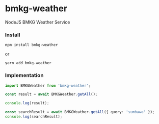 # bmkg-weather

NodeJS BMKG Weather Service

### Install

```
npm install bmkg-weather
```

or

```
yarn add bmkg-weather
```

### Implementation

```typescript
import BMKGWeather from 'bmkg-weather';

const result = await BMKGWeather.getAll();

console.log(result);

const searchResult = await BMKGWeather.getAll({ query: 'sumbawa' });
console.log(searchResult);
```
